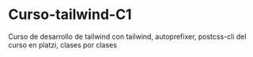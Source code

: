 # Curso-tailwind-C1
Curso de desarrollo de tailwind con tailwind, autoprefixer, postcss-cli del curso en platzi, clases por clases
